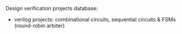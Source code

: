 Design verification projects database:
- verilog projects: combinational circuits, sequential circuits & FSMs (round-robin arbiter)
